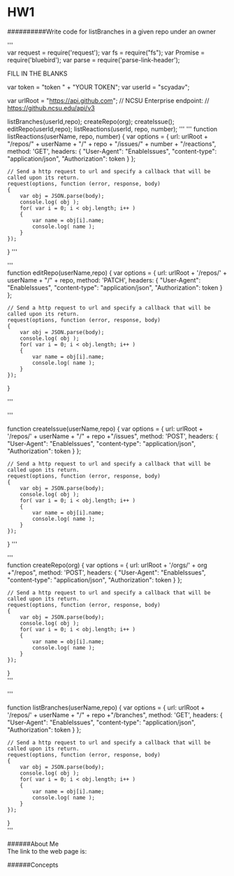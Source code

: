 # HW1


##########Write code for listBranches in a given repo under an owner  

'''  
var request = require('request');
var fs = require("fs");
var Promise = require('bluebird');
var parse = require('parse-link-header');

FILL IN THE BLANKS

var token = "token " + "YOUR TOKEN";
var userId = "scyadav";

var urlRoot = "https://api.github.com";
// NCSU Enterprise endpoint:
// https://github.ncsu.edu/api/v3

listBranches(userId,repo);
createRepo(org);
createIssue();
editRepo(userId,repo);
listReactions(userId, repo, number);
'''
'''
function listReactions(userName, repo, number)
{
var options = {
		url: urlRoot + "/repos/" + userName + "/" + repo + "/issues/" + number + "/reactions",
		method: 'GET',
		headers: {
			"User-Agent": "EnableIssues",
			"content-type": "application/json",
			"Authorization": token
		}
	};

	// Send a http request to url and specify a callback that will be called upon its return.
	request(options, function (error, response, body) 
	{
		var obj = JSON.parse(body);
		console.log( obj );
		for( var i = 0; i < obj.length; i++ )
		{
			var name = obj[i].name;
			console.log( name );
		}
	});
	
}
'''  


'''  
function editRepo(userName,repo)
{
var options = {
		url: urlRoot + '/repos/' + userName + "/" + repo,
		method: 'PATCH',
		headers: {
			"User-Agent": "EnableIssues",
			"content-type": "application/json",
			"Authorization": token
		}
	};

	// Send a http request to url and specify a callback that will be called upon its return.
	request(options, function (error, response, body) 
	{
		var obj = JSON.parse(body);
		console.log( obj );
		for( var i = 0; i < obj.length; i++ )
		{
			var name = obj[i].name;
			console.log( name );
		}
	});
	
}

'''  

'''  

function createIssue(userName,repo)
{
var options = {
		url: urlRoot + '/repos/' + userName + "/" + repo +"/issues",
		method: 'POST',
		headers: {
			"User-Agent": "EnableIssues",
			"content-type": "application/json",
			"Authorization": token
		}
	};

	// Send a http request to url and specify a callback that will be called upon its return.
	request(options, function (error, response, body) 
	{
		var obj = JSON.parse(body);
		console.log( obj );
		for( var i = 0; i < obj.length; i++ )
		{
			var name = obj[i].name;
			console.log( name );
		}
	});
	
}
'''  

'''  
function createRepo(org)
{
var options = {
		url: urlRoot + '/orgs/' + org +"/repos",
		method: 'POST',
		headers: {
			"User-Agent": "EnableIssues",
			"content-type": "application/json",
			"Authorization": token
		}
	};

	// Send a http request to url and specify a callback that will be called upon its return.
	request(options, function (error, response, body) 
	{
		var obj = JSON.parse(body);
		console.log( obj );
		for( var i = 0; i < obj.length; i++ )
		{
			var name = obj[i].name;
			console.log( name );
		}
	});
}  
'''  

'''    

function listBranches(userName,repo)
{
var options = {
		url: urlRoot + '/repos/' + userName + "/" + repo +"/branches",
		method: 'GET',
		headers: {
			"User-Agent": "EnableIssues",
			"content-type": "application/json",
			"Authorization": token
		}
	};

	// Send a http request to url and specify a callback that will be called upon its return.
	request(options, function (error, response, body) 
	{
		var obj = JSON.parse(body);
		console.log( obj );
		for( var i = 0; i < obj.length; i++ )
		{
			var name = obj[i].name;
			console.log( name );
		}
	});
	
}  
'''  



######About Me  
The link to the web page is:  

######Concepts  
